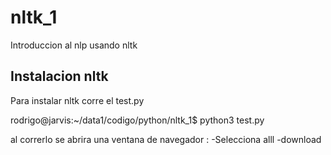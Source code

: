 # nltk_1
Introduccion al nlp usando nltk

## Instalacion nltk 

Para instalar nltk corre el test.py 

rodrigo@jarvis:~/data1/codigo/python/nltk_1$ python3 test.py 

al correrlo se abrira una ventana de navegador :
    -Selecciona alll
    -download 

    


